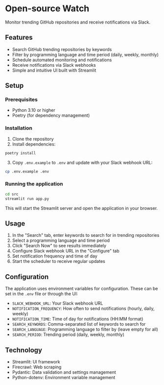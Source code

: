 # Open-source Watch

Monitor trending GitHub repositories and receive notifications via Slack.

## Features

- Search GitHub trending repositories by keywords
- Filter by programming language and time period (daily, weekly, monthly)
- Schedule automated monitoring and notifications
- Receive notifications via Slack webhooks
- Simple and intuitive UI built with Streamlit

## Setup

### Prerequisites

- Python 3.10 or higher
- Poetry (for dependency management)

### Installation

1. Clone the repository
2. Install dependencies:

```bash
poetry install
```

3. Copy `.env.example` to `.env` and update with your Slack webhook URL:

```bash
cp .env.example .env
```

### Running the application

```bash
cd src
streamlit run app.py
```

This will start the Streamlit server and open the application in your browser.

## Usage

1. In the "Search" tab, enter keywords to search for in trending repositories
2. Select a programming language and time period
3. Click "Search Now" to see results immediately
4. Configure Slack webhook URL in the "Configure" tab
5. Set notification frequency and time of day
6. Start the scheduler to receive regular updates

## Configuration

The application uses environment variables for configuration. These can be set in the `.env` file or through the UI:

- `SLACK_WEBHOOK_URL`: Your Slack webhook URL
- `NOTIFICATION_FREQUENCY`: How often to send notifications (hourly, daily, weekly)
- `NOTIFICATION_TIME`: Time of day for notifications (HH:MM format)
- `SEARCH_KEYWORDS`: Comma-separated list of keywords to search for
- `SEARCH_LANGUAGE`: Programming language to filter by (leave empty for all)
- `SEARCH_PERIOD`: Trending period (daily, weekly, monthly)

## Technology

- Streamlit: UI framework
- Firecrawl: Web scraping
- Pydantic: Data validation and settings management
- Python-dotenv: Environment variable management
